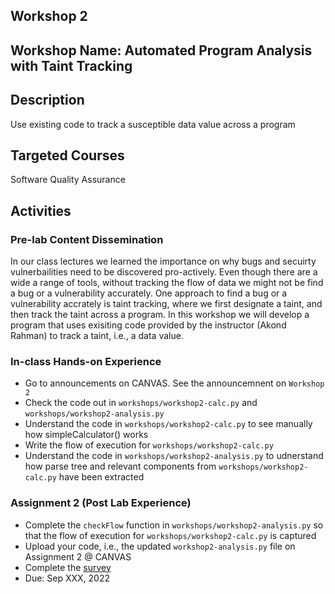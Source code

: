 ## Workshop 2 

## Workshop Name: Automated Program Analysis with Taint Tracking

## Description 

Use existing code to track a susceptible data value across a program 

## Targeted Courses 

Software Quality Assurance 

## Activities 

### Pre-lab Content Dissemination 

In our class lectures we learned the importance on why bugs and secuirty vulnerbailities need to be discovered pro-actively. Even though there are a wide a range of tools, without tracking the flow of data we might not be find a bug or a vulnerability accurately. One approach to find a bug or a vulnerability accrately is taint tracking, where we first designate a taint, and then track the taint across a program. In this workshop we will develop a program that uses exisiting code provided by the instructor (Akond Rahman) to track a taint, i.e., a data value.  

### In-class Hands-on Experience 

- Go to announcements on CANVAS. See the announcemnent on `Workshop 2`
- Check the code out in `workshops/workshop2-calc.py` and `workshops/workshop2-analysis.py`
- Understand the code in `workshops/workshop2-calc.py` to see manually how simpleCalculator() works
- Write the flow of execution for `workshops/workshop2-calc.py` 
- Understand the code in `workshops/workshop2-analysis.py` to udnerstand how parse tree and relevant components from `workshops/workshop2-calc.py` have been extracted

### Assignment 2 (Post Lab Experience) 
- Complete the `checkFlow` function in `workshops/workshop2-analysis.py` so that the flow of execution for `workshops/workshop2-calc.py` is captured 
- Upload your code, i.e., the updated `workshop2-analysis.py` file on Assignment 2 @ CANVAS  
- Complete the [survey](https://auburn.qualtrics.com/jfe/form/SV_0chh9rpr4X9Prfg)
- Due: Sep XXX, 2022